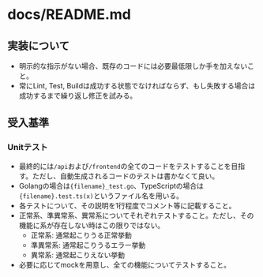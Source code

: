 # docs/README.md

##  実装について
- 明示的な指示がない場合、既存のコードには必要最低限しか手を加えないこと。
- 常にLint, Test, Buildは成功する状態でなければならず、もし失敗する場合は成功するまで繰り返し修正を試みる。

## 受入基準

### Unitテスト
- 最終的には`/api`および`/frontend`の全てのコードをテストすることを目指す。ただし、自動生成されるコードのテストは書かなくて良い。
- Golangの場合は`{filename}_test.go`、TypeScriptの場合は`{filename}.test.ts(x)`というファイル名を用いる。
- 各テストについて、その説明を1行程度でコメント等に記載すること。
- 正常系、準異常系、異常系についてそれぞれテストすること。ただし、その機能に系が存在しない時はこの限りではない。
  - 正常系: 通常起こりうる正常挙動
  - 準異常系: 通常起こりうるエラー挙動
  - 異常系: 通常起こりえない挙動
- 必要に応じてmockを用意し、全ての機能についてテストすること。
